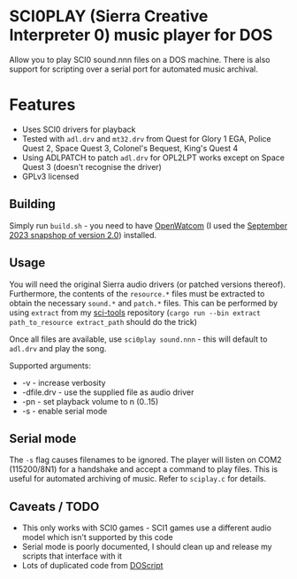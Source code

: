 # SCI0PLAY (Sierra Creative Interpreter 0) music player for DOS

Allow you to play SCI0 sound.nnn files on a DOS machine. There is also support for scripting over a serial port for automated music archival.

# Features

- Uses SCI0 drivers for playback
- Tested with ``adl.drv`` and ``mt32.drv`` from Quest for Glory 1 EGA, Police Quest 2, Space Quest 3, Colonel's Bequest, King's Quest 4
- Using ADLPATCH to patch ``adl.drv`` for OPL2LPT works except on Space Quest 3 (doesn't recognise the driver)
- GPLv3 licensed

## Building

Simply run ``build.sh`` - you need to have [OpenWatcom](https://github.com/open-watcom/open-watcom-v2) (I used the [September 2023 snapshop of version 2.0](https://github.com/open-watcom/open-watcom-v2/releases/tag/2023-09-01-Build)) installed.

## Usage

You will need the original Sierra audio drivers (or patched versions thereof). Furthermore, the contents of the ``resource.*`` files must be extracted to obtain the necessary ``sound.*`` and ``patch.*`` files. This can be performed by using ``extract`` from my [sci-tools](https://github.com/zhmu/sci-tools/) repository (``cargo run --bin extract path_to_resource extract_path`` should do the trick)

Once all files are available, use ``sci0play sound.nnn`` - this will default to ``adl.drv`` and play the song.

Supported arguments:
- -v - increase verbosity
- -dfile.drv - use the supplied file as audio driver
- -pn - set playback volume to n (0..15)
- -s - enable serial mode

## Serial mode

The ``-s`` flag causes filenames to be ignored. The player will listen on COM2 (115200/8N1) for a handshake and accept a command to play files. This is useful for automated archiving of music. Refer to ``sciplay.c`` for details.

## Caveats / TODO

- This only works with SCI0 games - SCI1 games use a different audio model which isn't supported by this code
- Serial mode is poorly documented, I should clean up and release my scripts that interface with it
- Lots of duplicated code from [DOScript](https://github.com/zhmu/dos-utils/tree/master/doscript)
